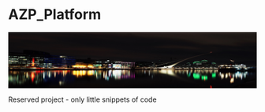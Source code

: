 # AZP_Platform

<p><img align="center" src="https://github.com/marino-multipla/marino-multipla/blob/main/images/dublin-skyline.png" alt=""/></p>

Reserved project - only little snippets of code
